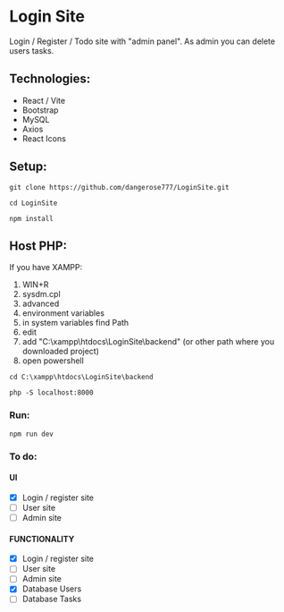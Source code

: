 # Login Site
Login / Register / Todo site with "admin panel". As admin you can delete users tasks.

## Technologies:
- React / Vite
- Bootstrap
- MySQL
- Axios
- React Icons

## Setup:
```
git clone https://github.com/dangerose777/LoginSite.git
```
```
cd LoginSite
```
```
npm install
```

## Host PHP:
If you have XAMPP:
1) WIN+R
2) sysdm.cpl
3) advanced
4) environment variables
5) in system variables find Path
6) edit
7) add "C:\xampp\htdocs\LoginSite\backend" (or other path where you downloaded project)
8) open powershell
```
cd C:\xampp\htdocs\LoginSite\backend
```
```
php -S localhost:8000
```

### Run:
```
npm run dev
```
### To do:
#### UI
- [x]  Login / register site
- [ ]  User site
- [ ]  Admin site
#### FUNCTIONALITY
- [x]  Login / register site
- [ ]  User site
- [ ]  Admin site
- [x]  Database Users
- [ ]  Database Tasks